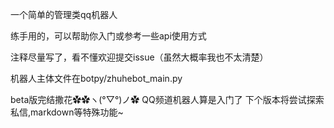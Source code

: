 一个简单的管理类qq机器人

练手用的，可以帮助你入门或参考一些api使用方式

注释尽量写了，看不懂欢迎提交issue（虽然大概率我也不太清楚）

机器人主体文件在botpy/zhuhebot_main.py

beta版完结撒花✿✿ヽ(°▽°)ノ✿
QQ频道机器人算是入门了
下个版本将尝试探索私信,markdown等特殊功能~
